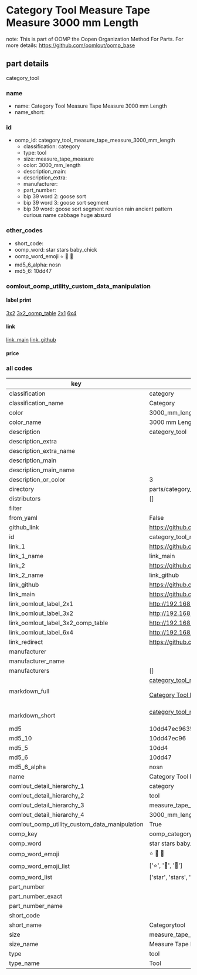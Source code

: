 # Category Tool Measure Tape Measure 3000 mm Length  

note: This is part of OOMP the Oopen Organization Method For Parts. For more details: https://github.com/oomlout/oomp_base

##  part details
  



category_tool



### name
* name: Category Tool Measure Tape Measure 3000 mm Length
* name_short: 
### id
* oomp_id: category_tool_measure_tape_measure_3000_mm_length
  * classification: category
  * type: tool
  * size: measure_tape_measure
  * color: 3000_mm_length
  * description_main: 
  * description_extra: 
  * manufacturer: 
  * part_number: 
  * bip 39 word 2: goose sort
  * bip 39 word 3: goose sort segment
  * bip 39 word: goose sort segment reunion rain ancient pattern curious name cabbage huge absurd

### other_codes
* short_code: 
* oomp_word: star stars baby_chick
* oomp_word_emoji :star: :stars: :baby_chick:
* md5_6_alpha: nosn
* md5_6: 10dd47






### oomlout_oomp_utility_custom_data_manipulation
#### label print
[3x2](http://192.168.1.245:1112/?label=oomp%20nosn)
[3x2_oomp_table](http://192.168.1.108:1112/?label=oomp%20nosn)
[2x1](http://192.168.1.242:1112/?label=oomp%20nosn)
[6x4](http://192.168.1.55:1112/?label=oomp%20nosn)    

#### link

[link_main](https://github.com/oomlout/oomlout_oomp_version_1_messy/tree/main/parts/category_tool_measure_tape_measure_3000_mm_length) [link_github](https://github.com/oomlout/oomlout_oomp_version_1_messy/tree/main/parts/category_tool_measure_tape_measure_3000_mm_length)                             

#### price







### all codes 
| key | value |  
| --- | --- |  
| classification | category |  
| classification_name | Category |  
| color | 3000_mm_length |  
| color_name | 3000 mm Length |  
| description | category_tool |  
| description_extra |  |  
| description_extra_name |  |  
| description_main |  |  
| description_main_name |  |  
| description_or_color | 3  |  
| directory | parts/category_tool_measure_tape_measure_3000_mm_length |  
| distributors | [] |  
| filter |  |  
| from_yaml | False |  
| github_link | https://github.com/oomlout/oomlout_oomp_part_src/tree/main/parts/category_tool_measure_tape_measure_3000_mm_length |  
| id | category_tool_measure_tape_measure_3000_mm_length |  
| link_1 | https://github.com/oomlout/oomlout_oomp_version_1_messy/tree/main/parts/category_tool_measure_tape_measure_3000_mm_length |  
| link_1_name | link_main |  
| link_2 | https://github.com/oomlout/oomlout_oomp_version_1_messy/tree/main/parts/category_tool_measure_tape_measure_3000_mm_length |  
| link_2_name | link_github |  
| link_github | https://github.com/oomlout/oomlout_oomp_version_1_messy/tree/main/parts/category_tool_measure_tape_measure_3000_mm_length |  
| link_main | https://github.com/oomlout/oomlout_oomp_version_1_messy/tree/main/parts/category_tool_measure_tape_measure_3000_mm_length |  
| link_oomlout_label_2x1 | http://192.168.1.242:1112/?label=oomp%20nosn |  
| link_oomlout_label_3x2 | http://192.168.1.245:1112/?label=oomp%20nosn |  
| link_oomlout_label_3x2_oomp_table | http://192.168.1.108:1112/?label=oomp%20nosn |  
| link_oomlout_label_6x4 | http://192.168.1.55:1112/?label=oomp%20nosn |  
| link_redirect | https://github.com/oomlout/oomlout_oomp_version_1_messy/tree/main/parts/category_tool_measure_tape_measure_3000_mm_length |  
| manufacturer |  |  
| manufacturer_name |  |  
| manufacturers | [] |  
| markdown_full | [category_tool_measure_tape_measure_3000_mm_length](none)<br>[](none)<br>[Category Tool Measure Tape Measure 3000 Mm Length](none)<br><br> |  
| markdown_short | [category_tool_measure_tape_measure_3000_mm_length](none)<br><br> |  
| md5 | 10dd47ec9635f42822588b858673e324 |  
| md5_10 | 10dd47ec96 |  
| md5_5 | 10dd4 |  
| md5_6 | 10dd47 |  
| md5_6_alpha | nosn |  
| name | Category Tool Measure Tape Measure 3000 mm Length |  
| oomlout_detail_hierarchy_1 | category |  
| oomlout_detail_hierarchy_2 | tool |  
| oomlout_detail_hierarchy_3 | measure_tape_measure |  
| oomlout_detail_hierarchy_4 | 3000_mm_length |  
| oomlout_oomp_utility_custom_data_manipulation | True |  
| oomp_key | oomp_category_tool_measure_tape_measure_3000_mm_length |  
| oomp_word | star stars baby_chick |  
| oomp_word_emoji | :star: :stars: :baby_chick: |  
| oomp_word_emoji_list | [':star:', ':stars:', ':baby_chick:'] |  
| oomp_word_list | ['star', 'stars', 'baby_chick'] |  
| part_number |  |  
| part_number_exact |  |  
| part_number_name |  |  
| short_code |  |  
| short_name | Categorytool |  
| size | measure_tape_measure |  
| size_name | Measure Tape Measure |  
| type | tool |  
| type_name | Tool |  
